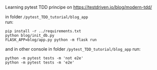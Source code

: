 Learning pytest TDD principe on https://testdriven.io/blog/modern-tdd/

in folder `/pytest_TDD_tutorial/blog_app`  
run:  
```commandline
pip install -r ../requirements.txt
python blog/init_db.py  
FLASK_APP=blog/app.py python -m flask run   
```

and in other console in folder `/pytest_TDD_tutorial/blog_app` run:  
```commandline
python -m pytest tests -m 'not e2e'
python -m pytest tests -m 'e2e'
```

